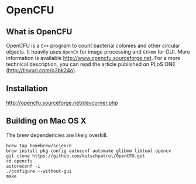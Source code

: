 OpenCFU
======

What is OpenCFU
-------
OpenCFU is a `C++` program to count bacterial colonies and other circular objects.
It heavily uses `OpenCV` for image processing and `Gtkmm` for GUI.
More information is available http://www.opencfu.sourceforge.net.
For a more technical description, you can read the article published 
on PLoS ONE (http://tinyurl.com/o3bk24o).

Installation
-------
http://opencfu.sourceforge.net/devcorner.php

Building on Mac OS X
-------
The brew dependencies are likely overkill.

	brew tap homebrew/science
	brew install pkg-config autoconf automake glibmm libtool opencv 
	git clone https://github.com/kitschpatrol/OpenCFU.git
	cd opencfu
	autoreconf -i
	./configure --without-gui 
	make
